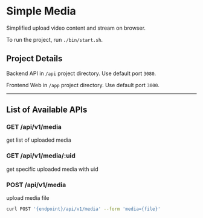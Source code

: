# Simple Media

Simplified upload video content and stream on browser.

To run the project, run `./bin/start.sh`.

## Project Details

Backend API in `/api` project directory. Use default port `3080`.

Frontend Web in `/app` project directory. Use default port `3000`.

---

## List of Available APIs

### GET /api/v1/media

get list of uploaded media

### GET /api/v1/media/:uid

get specific uploaded media with uid

### POST /api/v1/media

upload media file

```bash
curl POST '{endpoint}/api/v1/media' --form 'media={file}'
```
